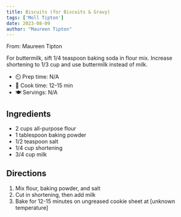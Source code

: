 ```yaml
---
title: Biscuits (for Biscuits & Gravy)
tags: ['Moll Tipton']
date: 2023-08-09
author: "Maureen Tipton"
---
```

From: Maureen Tipton

For buttermilk, sift 1/4 teaspoon baking soda in flour mix. Increase shortening to 1/3 cup and use buttermilk instead of milk.

- ⏲️ Prep time: N/A
- 🍳 Cook time: 12-15 min
- 🍽️ Servings: N/A

## Ingredients

- 2 cups all-purpose flour
- 1 tablespoon baking powder
- 1/2 teaspoon salt
- 1/4 cup shortening
- 3/4 cup milk

## Directions

1. Mix flour, baking powder, and salt
2. Cut in shortening, then add milk
3. Bake for 12-15 minutes on ungreased cookie sheet at [unknown temperature]
